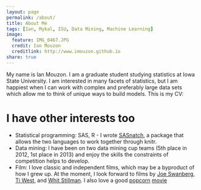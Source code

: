 ```yaml
---
layout: page
permalink: /about/
title: About Me
tags: [Ian, Mykal, ISU, Data Mining, Machine Learning]
image:
  feature: IMG_0467.JPG
  credit: Ian Mouzon
  creditlink: http://www.imouzon.github.io
share: true
---
```


My name is Ian Mouzon. I am a graduate student studying statistics at Iowa State University. 
I am interested in many facets of statistics, 
but I am happiest when I can work with complex and preferably large data sets which allow 
me to think of unique ways to build models. This is my CV: 

<object data="mouzon_cv-2014.pdf" type="application/pdf" width="100%" height="100%">
</object>

# I have other interests too
* Statistical programming: SAS, R - I wrote [SASnatch](https://github.com/imouzon/SASnatch), 
  a package that allows the two languages to work together through knitr.
* Data mining: I have been on two data mining cup teams (5th place in 2012, 
  1st place in 2013) and enjoy the skills the constraints of competition 
  helps to develop.
* Film: I love classic and independent films, which may be a byproduct of how I grew up.
  At the moment, I look forward to films by [Joe Swanberg](http://en.wikipedia.org/wiki/Drinking_Buddies), [Ti West](https://twitter.com/Ti_West), and [Whit Stillman](http://www.firstthings.com/article/2010/12/whit-stillman-is-running-late).
  I also love a good [popcorn](http://vimeo.com/105540136) [movie](http://www.youtube.com/watch?v=MVt32qoyhi0)

